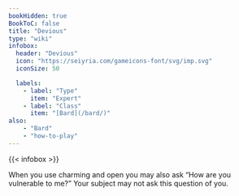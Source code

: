 ```yaml
---
bookHidden: true
BookToC: false
title: "Devious"
type: "wiki"
infobox:
  header: "Devious"
  icon: "https://seiyria.com/gameicons-font/svg/imp.svg"
  iconSize: 50

  labels:
    - label: "Type"
      item: "Expert"
    - label: "Class"
      item: "[Bard](/bard/)"
also:
    - "Bard"
    - "how-to-play"
---
```


{{< infobox >}}

When you use charming and open you may also ask “How are you vulnerable to me?” Your subject may not ask this question of you.
